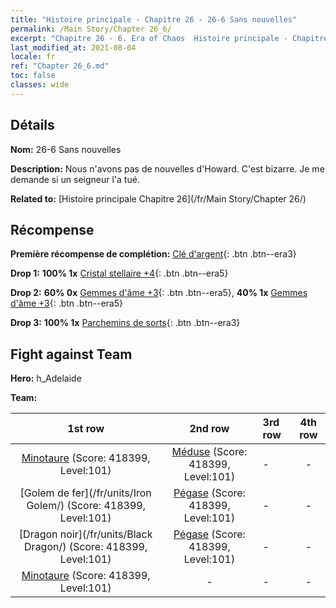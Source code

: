 ```yaml
---
title: "Histoire principale - Chapitre 26 - 26-6 Sans nouvelles"
permalink: /Main Story/Chapter 26_6/
excerpt: "Chapitre 26 - 6. Era of Chaos  Histoire principale - Chapitre 26_6. 26-6 Sans nouvelles"
last_modified_at: 2021-08-04
locale: fr
ref: "Chapter 26_6.md"
toc: false
classes: wide
---
```


## Détails

 **Nom:** 26-6 Sans nouvelles

 **Description:** Nous n'avons pas de nouvelles d'Howard. C'est bizarre. Je me demande si un seigneur l'a tué.

 **Related to:** [Histoire principale Chapitre 26](/fr/Main Story/Chapter 26/)

## Récompense

 **Première récompense de complétion:** [Clé d'argent](/ItemsFR/con_693/){: .btn .btn--era3}

 **Drop 1:** **100% 1x** [Cristal stellaire +4](/ItemsFR/mat_94/){: .btn .btn--era5}

 **Drop 2:** **60% 0x** [Gemmes d'âme +3](/ItemsFR/mat_86/){: .btn .btn--era5}, **40% 1x** [Gemmes d'âme +3](/ItemsFR/mat_86/){: .btn .btn--era5}

 **Drop 3:** **100% 1x** [Parchemins de sorts](/ItemsFR/con_694/){: .btn .btn--era3}


## Fight against Team
 **Hero:** h_Adelaide

 **Team:**


  | 1st row | 2nd row | 3rd row | 4th row |
  |:----:|:----:|:----|:----:|
  | [Minotaure](/fr/units/Minotaur/) (Score: 418399, Level:101)  | [Méduse](/fr/units/Medusa/) (Score: 418399, Level:101)  | - | - |
  | [Golem de fer](/fr/units/Iron Golem/) (Score: 418399, Level:101)  | [Pégase](/fr/units/Pegasus/) (Score: 418399, Level:101)  | - | - |
  | [Dragon noir](/fr/units/Black Dragon/) (Score: 418399, Level:101)  | [Pégase](/fr/units/Pegasus/) (Score: 418399, Level:101)  | - | - |
  | [Minotaure](/fr/units/Minotaur/) (Score: 418399, Level:101)  | - | - | - |


